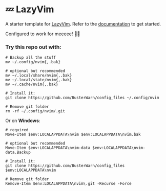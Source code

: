 # 💤 LazyVim

A starter template for [LazyVim](https://github.com/LazyVim/LazyVim).
Refer to the [documentation](https://lazyvim.github.io/installation) to get started.

Configured to work for meeeee! 🚀✨

### Try this repo out with:

```shell
# Backup all the stuff
mv ~/.config/nvim{,.bak}

# optional but recommended
mv ~/.local/share/nvim{,.bak}
mv ~/.local/state/nvim{,.bak}
mv ~/.cache/nvim{,.bak}

# Install it:
git clone https://github.com/BusterWarn/config_files ~/.config/nvim

# Remove git folder
rm -rf ~/.config/nvim/.git
```


Or on **Windows**:

```shell
# required
Move-Item $env:LOCALAPPDATA\nvim $env:LOCALAPPDATA\nvim.bak

# optional but recommended
Move-Item $env:LOCALAPPDATA\nvim-data $env:LOCALAPPDATA\nvim-data.Backup

# Install it:
git clone https://github.com/BusterWarn/config_files $env:LOCALAPPDATA\nvim

# Remove git folder
Remove-Item $env:LOCALAPPDATA\nvim\.git -Recurse -Force
```

